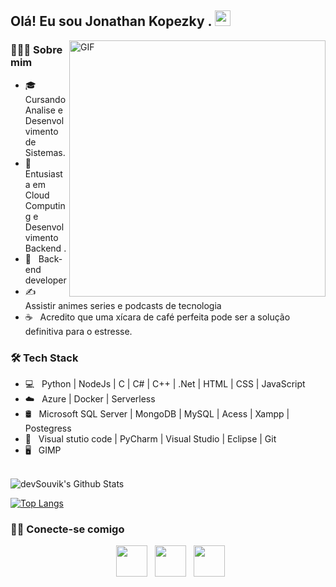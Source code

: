 
        
<h2> Olá! Eu sou Jonathan Kopezky . <img src="https://github.com/souvikguria98/souvikguria98/blob/master/Hi.gif" width="25"></h2>
<img align="right" alt="GIF" src="https://github.com/devSouvik/devSouvik/blob/master/gif4.gif?raw=true" width="410"/>
<!-- https://raw.githubusercontent.com/devSouvik/devSouvik/master/gif3.gif -->
<h3> 🧑🏾‍💻 Sobre mim </h3>

- 🎓 &nbsp; Cursando Analise e Desenvolvimento de Sistemas.
- 🌱 &nbsp; Entusiasta em Cloud Computing e Desenvolvimento Backend .
- 💼 &nbsp; Back-end developer
- ✍️ &nbsp; Assistir animes series e podcasts de tecnologia 
- ☕ &nbsp; Acredito que uma xícara de café perfeita pode ser a solução definitiva para o estresse. 

<h3>🛠 Tech Stack</h3>

- 💻 &nbsp; Python | NodeJs | C | C# | C++ | .Net | HTML | CSS | JavaScript 
- ☁️ &nbsp; Azure | Docker | Serverless 
- 🛢 &nbsp;  Microsoft SQL Server | MongoDB | MySQL | Acess | Xampp | Postegress
- 🔧 &nbsp; Visual stutio code | PyCharm | Visual Studio  | Eclipse | Git 
- 🖥 &nbsp; GIMP 

<br>

<!-- ![Jonathan kopezky Github Stats](https://github-readme-stats.vercel.app/api?username=devSouvik&show_icons=true&title_color=fff&icon_color=79ff97&text_color=9f9f9f&bg_color=151515) -->
<img align="center" src="https://github-readme-stats.vercel.app/api?username=Jonathankopezky&include_all_commits=true&count_private=true&show_icons=true&line_height=20&title_color=7A7ADB&icon_color=2234AE&text_color=D3D3D3&bg_color=0,000000,130F40" alt="devSouvik's Github Stats">

</br>


[![Top Langs](https://github-readme-stats.vercel.app/api/top-langs/?username=JonathanKopezky&layout=compact&text_color=daf7dc&bg_color=151515)](https://github.com/JonathanKopezky/github-readme-stats)

<h3> 🤝🏻 Conecte-se comigo </h3>

<p align="center">
&nbsp; <a href="https://www.linkedin.com/in/jonathan-kopezky-666a4b72/" target="_blank" rel="noopener noreferrer"><img src="https://img.icons8.com/plasticine/100/000000/linkedin.png" width="50" /></a>
&nbsp; <a href="mailto:jonathan.kopezky@gmail.com" target="_blank" rel="noopener noreferrer"><img src="https://img.icons8.com/plasticine/100/000000/gmail.png"  width="50" /></a> 
&nbsp; <a href="https://www.instagram.com/the_caffeine__addict/" target="_blank" rel="noopener noreferrer"><img src="https://img.icons8.com/plasticine/100/000000/instagram-new.png" width="50" /></a>  
</p>




